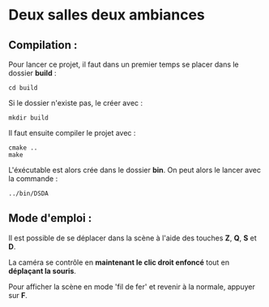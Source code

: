 # Deux salles deux ambiances

## Compilation :

Pour lancer ce projet, il faut dans un premier temps se placer dans le dossier **build** :
```
cd build
```
Si le dossier n'existe pas, le créer avec :
```
mkdir build
```
Il faut ensuite compiler le projet avec :
```
cmake ..
make
```
L'éxécutable est alors crée dans le dossier **bin**. On peut alors le lancer avec la commande :
```
../bin/DSDA
```

## Mode d'emploi :

Il est possible de se déplacer dans la scène à l'aide des touches **Z**, **Q**, **S** et **D**.

La caméra se contrôle en **maintenant le clic droit enfoncé** tout en **déplaçant la souris**.

Pour afficher la scène en mode 'fil de fer' et revenir à la normale, appuyer sur **F**.
